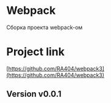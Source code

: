 # Webpack
Сборка проекта webpack-ом
# Project link 
[https://github.com/RA404/webpack3](https://github.com/RA404/webpack3)
## Version v0.0.1
